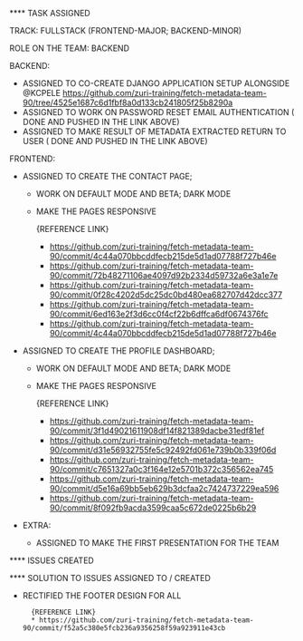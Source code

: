 ****                                                                     TASK ASSIGNED

TRACK: FULLSTACK (FRONTEND-MAJOR; BACKEND-MINOR)

ROLE ON THE TEAM: BACKEND

BACKEND:

  * ASSIGNED TO CO-CREATE DJANGO APPLICATION SETUP ALONGSIDE @KCPELE https://github.com/zuri-training/fetch-metadata-team-90/tree/4525e1687c6d1fbf8a0d133cb241805f25b8290a
  * ASSIGNED TO WORK ON PASSWORD RESET EMAIL AUTHENTICATION ( DONE AND PUSHED IN THE LINK ABOVE)
  * ASSIGNED TO MAKE RESULT OF METADATA EXTRACTED RETURN TO USER ( DONE AND PUSHED IN THE LINK ABOVE)
  
FRONTEND:
  
  * ASSIGNED TO CREATE THE CONTACT PAGE;
    *  WORK ON DEFAULT MODE AND BETA; DARK MODE
    *  MAKE THE PAGES RESPONSIVE

          {REFERENCE LINK}
          * https://github.com/zuri-training/fetch-metadata-team-90/commit/4c44a070bbcddfecb215de5d1ad07788f727b46e
          * https://github.com/zuri-training/fetch-metadata-team-90/commit/72b48271106ae4097d92b2334d59732a6e3a1e7e
          * https://github.com/zuri-training/fetch-metadata-team-90/commit/0f28c4202d5dc25dc0bd480ea682707d42dcc377
          * https://github.com/zuri-training/fetch-metadata-team-90/commit/6ed163e2f3d6cc0f4cf22b6dffca6df0674376fc
          * https://github.com/zuri-training/fetch-metadata-team-90/commit/4c44a070bbcddfecb215de5d1ad07788f727b46e
           
  * ASSIGNED TO CREATE THE PROFILE DASHBOARD;
    *  WORK ON DEFAULT MODE AND BETA; DARK MODE
    *  MAKE THE PAGES RESPONSIVE

         {REFERENCE LINK}
         * https://github.com/zuri-training/fetch-metadata-team-90/commit/3f1d49021611908df14f821389dacbe31edf81ef
         * https://github.com/zuri-training/fetch-metadata-team-90/commit/d31e56932755fe5c92492fd061e739b0b339f06d
         * https://github.com/zuri-training/fetch-metadata-team-90/commit/c7651327a0c3f164e12e5701b372c356562ea745
         * https://github.com/zuri-training/fetch-metadata-team-90/commit/d5e16a69bb5eb629b3dcfaa2c7424737229ea596
         * https://github.com/zuri-training/fetch-metadata-team-90/commit/8f092fb9acda3599caa5c672de0225b6b29

* EXTRA:
  
  * ASSIGNED TO MAKE THE FIRST PRESENTATION FOR THE TEAM


****                                                    ISSUES CREATED





****                                                    SOLUTION TO ISSUES ASSIGNED TO / CREATED

* RECTIFIED THE FOOTER DESIGN FOR ALL 

        {REFERENCE LINK}
        * https://github.com/zuri-training/fetch-metadata-team-90/commit/f52a5c380e5fcb236a9356258f59a923911e43cb

